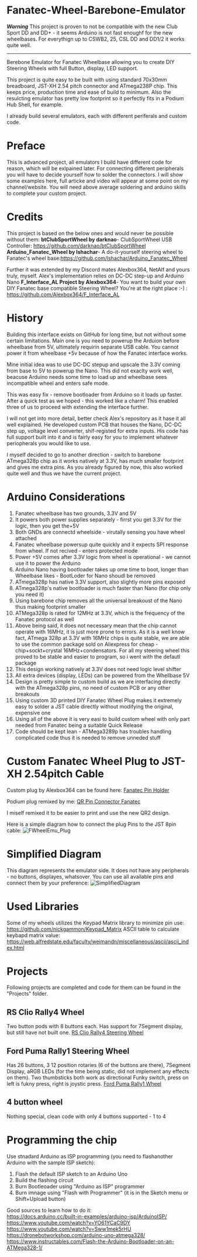 # Fanatec-Wheel-Barebone-Emulator

***Warning*** 
This project is proven to not be compatible with the new Club Sport DD and DD+ - it seems Arduino is not fast enoughf for the new wheelbases. For everythign up to CSWB2, 25,  CSL DD and DD1/2 it works quite well.
***

Berebone Emulator for Fanatec Wheelbase allowing you to create DIY Steering Wheels with full Button, display, LED support.

This project is quite easy to be built with using standard 70x30mm breadboard, JST-XH 2.54 pitch connector and ATmega238P chip. This keeps price, production time and ease of build to minimum. Also the resulcting emulator has pretty low footprint so it perfectly fits in a Podium Hub Shell, for example.

I already build several emulators, each with different periferals and custom code.

# Preface</h3>
This is advanced project, all emulators I build have different code for reason, which will be exlpained later. For connecting different peripherals you will have to decide yourself how to solder the connectors. I will show some examples here, full articke and video will appear at some point on my channel/website. You will need above average soldering and arduino skills to complete your custom project.

# Credits
This project is based on the below ones and would never be possible without them:
<strong>btClubSportWheel by darknao</strong>- ClubSportWheel USB Controller: https://github.com/darknao/btClubSportWheel
<strong>Arduino_Fanatec_Wheel by lshachar</strong>- A do-it-yourself steering wheel to Fanatec's wheel base:https://github.com/lshachar/Arduino_Fanatec_Wheel

Further it was extended by my Discord mates Alexbox364, NetAlf and yours truly, myself.
Alex's implementation relies on DC-DC step-up and Arduino Nano
<strong>F_Interface_AL Project by Alexbox364</strong>- You want to build your own DIY Fanatec base compatible Steering Wheel? You're at the right place :-) : https://github.com/Alexbox364/F_Interface_AL</br>

# History
Building this interface exists on GitHub for long time, but not without some certain limitations. Main one is you need to powerup the Arduion before wheelbase from 5V, ultimately requirin separate USB cable. You cannot power it from wheelbase +5v because of how the Fanatec interface works.

Mine initial idea was to use DC-DC stepup and upscale the 3.3V coming from base to 5V to powerup the Nano. This did not exaclty work well, beacuse Arduino needs some time to load up and wheelbase sees incompatible wheel and enters  safe mode.

This was easy fix - remove bootloader from Arduino so it loads up faster. After a quick test as we hoped - this worked like a charm! This enabled three of us to proceed with extending the interface further.

I will not get into more detail, better check Alex's repository as it hase it all well explained. He developed custom PCB that houses the Nano, DC-DC step up, voltage level converter, shif-registed for extra inputs. His code has full support built into it and is fairly easy for you to implement whatever periopherals you would like to use.

I myself decided to go to another direction - switch to barebone ATmega328p chip as it works natively at 3.3V, has much smaller footprint and gives me extra pins. As you already figured by now, this also worked quite well and thus we have the current project.

# Arduino Considerations
1. Fanatec wheelbase has two grounds, 3.3V and 5V
2. It powers both power supplies separately - firrst you get 3.3V for the logic, then you get the+5V
3. Both GNDs are connectd wheelside - virutally sensing you have wheel attached
4. Fanatec wheelbase powersup quite quickly and it expects SPI response from wheel. If not recived - enters protected mode
5. Power +5V comes after 3.3V logic from wheel is operational - we cannot use it to power the Arduino
6. Arduino Nano having bootloader takes up ome time to boot, longer than Wheelbase likes - BootLoder for Nano shoudl be removed
7. ATmega328p has native 3.3V support, also slightly more pins exposed
8. ATmega328p's native bootloader is much faster than Nano (for chip only you need it)
9. Using barebone chip removes all the universal breakoust of the Nano thus making footprint smaller
10. ATMega328p is rated for 12MHz at 3.3V, which is the frequency of the Fanatec protocol as well
11. Above being said, it does not necessary mean that the chip cannot operate with 16MHz, it is just more prone to errors. As it is a well know fact, ATmega 328p at 3.3V with 16MHz chips is quite stable, we are able to use the common package sold on Aliexpress for cheap - chip+sockt+crystal 16MHz+condensators. For all my steering wheel this proved to be stable and easier to program, so i went with the defautl package
12. This design working natively at 3.3V does not need logic level shifter
13. All extra devices (display, LEDs) can be powered from the Whellbase 5V
14. Design is pretty simple to custom build as we are interfacing directly with the ATmega328p pins, no need of custom PCB or any other breakouts
15. Using custom 3D printed DIY Fanatec Wheel Plug makes it extremely easy to solder a JST cable directly without modifying the original, expensive one
16. Using all of the above it is very easi to build custom wheel with only part needed from Fanatec being a suitable Quick Release
17. Code should be kept lean - ATMega3289p has troubles handling complicated code thus it is needed to remove unneded stuff

# Custom Fanatec Wheel Plug to JST-XH 2.54pitch Cable
Custom plug by Alexbox364 can be found here: [Fanatec Pin Holder](https://www.thingiverse.com/thing:6271297)

Podium plug remixed by me: [QR Pin Connector Fanatec](https://diy-sim.com/sim-projects/wheels/item/qr-pin-connector-fanatec)

I miself remixed it to be easier to print and use the new QR2 design.

Here is a simple diagram how to connect the plug Pins to the JST 8pin cable:
![FWheelEmu_Plug](diagrams/FWheelEmu_Plug.jpg?raw=true)

# Simplified Diagram
This diagram represents the emulator side. It does not have any peripherals - no buttons, displayes, whatsover. You can use all available pins and connect them by your preference:
![SimplifiedDiagram](diagrams/SimplifiedDiagram.jpg?raw=true)

# Used Libraries
Some of my wheels utilizes the Keypad Matrix library to minimize pin use: https://github.com/nickgammon/Keypad_Matrix
ASCII table to calculate keybapd matrix value: https://web.alfredstate.edu/faculty/weimandn/miscellaneous/ascii/ascii_index.html

# Projects
Following projects are completed and code for them can be found in the "Projects" folder.

## RS Clio Rally4 Wheel
Two button pods with 8 buttons each. Has support for 7Segment display, but still have not built one.
[RS Clio Rally4 Steering Wheel](sample_wheels/RSClioWheel.jpg?raw=true)

## Ford Puma Rally1 Steering Wheel
Has 26 buttons, 3 12 position rotaries (6 of the buttons are there), 7Segment Display, aRGB LEDs (for the time being static, did not implement any effects on them). Two thumbsticks both work as directional Funky switch, press on left is fukny press, right is joystic press.
[Ford Puma Rally1 Wheel](sample_wheels/FordPumaWheel.jpg?raw=true)

## 4 button wheel
Nothing special, clean code with only 4 buttons supported - 1 to 4

# Programming the chip
Use stnadard Arduino as ISP programming (you need to flashanother Arduino with the sample ISP sketch):
1. Flash the default ISP sketch to an Arduino Uno
2. Build the flashing circuit
3. Burn Bootleoader using "Arduino as ISP" programmer
4. Burn imnage using "Flash with Programmer" (it is in the Sketch menu or Shift+Upload button)

Good sources to learn how to do it:<br />
https://docs.arduino.cc/built-in-examples/arduino-isp/ArduinoISP/<br />
https://www.youtube.com/watch?v=YO61YCaC9DY<br />
https://www.youtube.com/watch?v=Sww1mek5rHU<br />
https://dronebotworkshop.com/arduino-uno-atmega328/<br />
https://www.instructables.com/Flash-the-Arduino-Bootloader-on-an-ATMega328-1/
